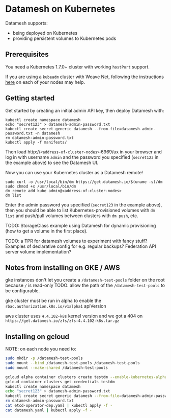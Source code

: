 # Datamesh on Kubernetes

Datamesh supports:

* being deployed on Kubernetes
* providing persistent volumes to Kubernetes pods

## Prerequisites

You need a Kubernetes 1.7.0+ cluster with working `hostPort` support.

If you are using a `kubeadm` cluster with Weave Net, following the instructions [here](https://github.com/weaveworks/weave/issues/3016#issuecomment-321337923) on each of your nodes may help.

## Getting started

Get started by creating an initial admin API key, then deploy Datamesh with:

```
kubectl create namespace datamesh
echo "secret123" > datamesh-admin-password.txt
kubectl create secret generic datamesh --from-file=datamesh-admin-password.txt -n datamesh
rm datamesh-admin-password.txt
kubectl apply -f manifests/
```

Then load http://`<address-of-cluster-nodes>`:6969/ux in your browser and log in with username `admin` and the password you specified (`secret123` in the example above) to see the Datamesh UI.

Now you can use your Kubernetes cluster as a Datamesh remote!

```
sudo curl -o /usr/local/bin/dm https://get.datamesh.io/$(uname -s)/dm
sudo chmod +x /usr/local/bin/dm
dm remote add kube admin@<address-of-cluster-nodes>
dm list
```

Enter the admin password you specified (`secret123` in the example above), then you should be able to list Kubernetes-provisioned volumes with `dm list` and push/pull volumes between clusters with `dm push`, etc.

TODO: StorageClass example using Datamesh for dynamic provisioning (how to get a volume in the first place).

TODO: a TPR for datamesh volumes to experiment with fancy stuff?
Examples of declarative config for e.g. regular backups?
Federation API server volume implementation?


## Notes from installing on GKE / AWS

gke instances don't let you create a `/datamesh-test-pools` folder on the root because `/` is read-only
TODO: allow the path of the `/datamesh-test-pools` to be configurable.

gke cluster must be run in alpha to enable the `rbac.authorization.k8s.io/v1alpha1` apiVersion

aws cluster uses `4.4.102-k8s` kernel version and we got a 404 on `https://get.datamesh.io/zfs/zfs-4.4.102-k8s.tar.gz`

## Installing on gcloud


NOTE: on each node you need to:

```bash
sudo mkdir -p /datamesh-test-pools
sudo mount --bind /datamesh-test-pools /datamesh-test-pools
sudo mount --make-shared /datamesh-test-pools
```

```bash
gcloud alpha container clusters create testdm --enable-kubernetes-alpha
gcloud container clusters get-credentials testdm
kubectl create namespace datamesh
echo "secret123" > datamesh-admin-password.txt
kubectl create secret generic datamesh --from-file=datamesh-admin-password.txt -n datamesh
rm datamesh-admin-password.txt
cat etcd-operator-dep.yaml | kubectl apply -f -
cat datamesh.yaml | kubectl apply -f -
```
